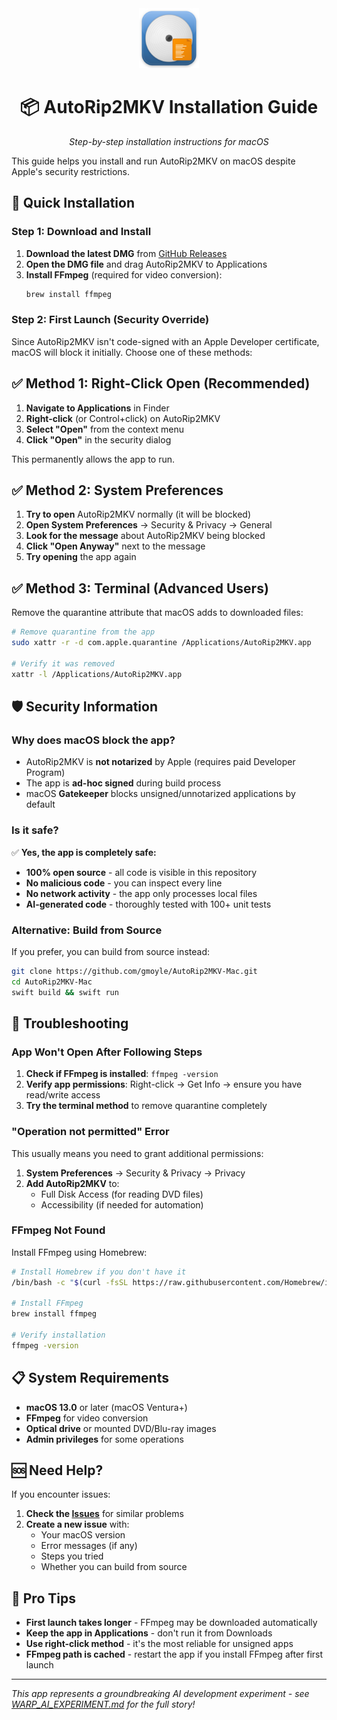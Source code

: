<div align="center">
  <img src="assets/icon-simple.svg" alt="AutoRip2MKV for Mac" width="96" height="96">
  <h1>📦 AutoRip2MKV Installation Guide</h1>
  <p><em>Step-by-step installation instructions for macOS</em></p>
</div>

This guide helps you install and run AutoRip2MKV on macOS despite Apple's security restrictions.

## 🚀 Quick Installation

### Step 1: Download and Install
1. **Download the latest DMG** from [GitHub Releases](https://github.com/gmoyle/AutoRip2MKV-Mac/releases)
2. **Open the DMG file** and drag AutoRip2MKV to Applications
3. **Install FFmpeg** (required for video conversion):
   ```bash
   brew install ffmpeg
   ```

### Step 2: First Launch (Security Override)

Since AutoRip2MKV isn't code-signed with an Apple Developer certificate, macOS will block it initially. Choose one of these methods:

## ✅ Method 1: Right-Click Open (Recommended)

1. **Navigate to Applications** in Finder
2. **Right-click** (or Control+click) on AutoRip2MKV
3. **Select "Open"** from the context menu
4. **Click "Open"** in the security dialog

This permanently allows the app to run.

## ✅ Method 2: System Preferences

1. **Try to open** AutoRip2MKV normally (it will be blocked)
2. **Open System Preferences** → Security & Privacy → General
3. **Look for the message** about AutoRip2MKV being blocked
4. **Click "Open Anyway"** next to the message
5. **Try opening** the app again

## ✅ Method 3: Terminal (Advanced Users)

Remove the quarantine attribute that macOS adds to downloaded files:

```bash
# Remove quarantine from the app
sudo xattr -r -d com.apple.quarantine /Applications/AutoRip2MKV.app

# Verify it was removed
xattr -l /Applications/AutoRip2MKV.app
```

## 🛡️ Security Information

### Why does macOS block the app?

- AutoRip2MKV is **not notarized** by Apple (requires paid Developer Program)
- The app is **ad-hoc signed** during build process
- macOS **Gatekeeper** blocks unsigned/unnotarized applications by default

### Is it safe?

✅ **Yes, the app is completely safe:**
- **100% open source** - all code is visible in this repository
- **No malicious code** - you can inspect every line
- **No network activity** - the app only processes local files
- **AI-generated code** - thoroughly tested with 100+ unit tests

### Alternative: Build from Source

If you prefer, you can build from source instead:

```bash
git clone https://github.com/gmoyle/AutoRip2MKV-Mac.git
cd AutoRip2MKV-Mac
swift build && swift run
```

## 🔧 Troubleshooting

### App Won't Open After Following Steps

1. **Check if FFmpeg is installed**: `ffmpeg -version`
2. **Verify app permissions**: Right-click → Get Info → ensure you have read/write access
3. **Try the terminal method** to remove quarantine completely

### "Operation not permitted" Error

This usually means you need to grant additional permissions:

1. **System Preferences** → Security & Privacy → Privacy
2. **Add AutoRip2MKV** to:
   - Full Disk Access (for reading DVD files)
   - Accessibility (if needed for automation)

### FFmpeg Not Found

Install FFmpeg using Homebrew:

```bash
# Install Homebrew if you don't have it
/bin/bash -c "$(curl -fsSL https://raw.githubusercontent.com/Homebrew/install/HEAD/install.sh)"

# Install FFmpeg
brew install ffmpeg

# Verify installation
ffmpeg -version
```

## 📋 System Requirements

- **macOS 13.0** or later (macOS Ventura+)
- **FFmpeg** for video conversion
- **Optical drive** or mounted DVD/Blu-ray images
- **Admin privileges** for some operations

## 🆘 Need Help?

If you encounter issues:

1. **Check the [Issues](https://github.com/gmoyle/AutoRip2MKV-Mac/issues)** for similar problems
2. **Create a new issue** with:
   - Your macOS version
   - Error messages (if any)
   - Steps you tried
   - Whether you can build from source

## 🎯 Pro Tips

- **First launch takes longer** - FFmpeg may be downloaded automatically
- **Keep the app in Applications** - don't run it from Downloads
- **Use right-click method** - it's the most reliable for unsigned apps
- **FFmpeg path is cached** - restart the app if you install FFmpeg after first launch

---

*This app represents a groundbreaking AI development experiment - see [WARP_AI_EXPERIMENT.md](WARP_AI_EXPERIMENT.md) for the full story!*
